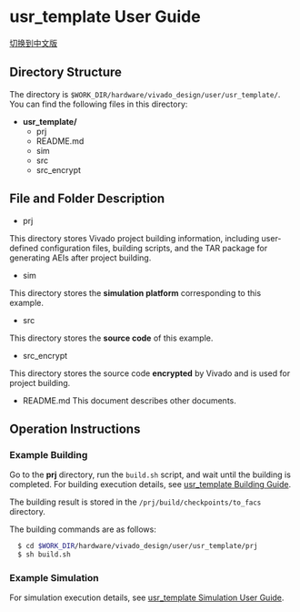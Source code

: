 # usr_template User Guide

[切换到中文版](./README_CN.md)

## Directory Structure

The directory is `$WORK_DIR/hardware/vivado_design/user/usr_template/`. You can find the following files in this directory:

- **usr_template/**
  - prj
  - README.md
  - sim
  - src
  - src_encrypt

## File and Folder Description

- prj

This directory stores Vivado project building information, including user-defined configuration files, building scripts, and the TAR package for generating AEIs after project building.

- sim

This directory stores the **simulation platform** corresponding to this example.

- src

This directory stores the **source code** of this example.

- src_encrypt

This directory stores the source code **encrypted** by Vivado and is used for project building.

- README.md
  This document describes other documents.

## Operation Instructions

### Example Building

Go to the **prj** directory, run the `build.sh` script, and wait until the building is completed.
For building execution details, see [usr_template Building Guide](./prj/README.md).

The building result is stored in the `/prj/build/checkpoints/to_facs` directory.

The building commands are as follows:

```bash
  $ cd $WORK_DIR/hardware/vivado_design/user/usr_template/prj
  $ sh build.sh
```

### Example Simulation

For simulation execution details, see [usr_template Simulation User Guide](./sim/README.md).

